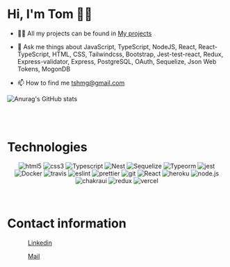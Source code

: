 # Hi, I'm Tom 👋🏼

- 👨‍💻 All my projects can be found in [My projects](https://github.com/Tomashanahan?tab=repositories)

- 💬 Ask me things about JavaScript, TypeScript, NodeJS, React, React-TypeScript, HTML, CSS, Tailwindcss, Bootstrap, Jest-test-react, Redux, Express-validator, Express, PostgreSQL, OAuth, Sequelize, Json Web Tokens, MogonDB

- 📫 How to find me tshmg@gmail.com

![Anurag's GitHub stats](https://github-readme-stats.vercel.app/api?username=Tomashanahan&show_icons=true&theme=nord)

##


</br>
<h1>Technologies</h1>
<div align='center'>
  <img src='https://img.shields.io/badge/html5-%2320232a.svg?style=for-the-badge&logo=html5' alt='html5'/>
  <img src='https://img.shields.io/badge/css3-%2320232a.svg?style=for-the-badge&logo=css3&logoColor=blue' alt='css3'/>
  <img src='https://img.shields.io/badge/typescript-%2320232a.svg?style=for-the-badge&logo=typescript&logoColor=%2361DAFB' alt='Typescript'/>
  <img src='https://img.shields.io/badge/nestjs-%2320232a.svg?style=for-the-badge&logo=nestjs&logoColor=red' alt='Nest'/>
  <img src='https://img.shields.io/badge/sequelize-%2320232a.svg?style=for-the-badge&logo=sequelize' alt='Sequelize'/>
  <img src='https://img.shields.io/badge/typeorm-%2320232a.svg?style=for-the-badge&logo=typeorm&logoColor=red' alt='Typeorm'/>
  <img src='https://img.shields.io/badge/jest-%2320232a.svg?style=for-the-badge&logo=jest' alt='jest'/>
  <img src='https://img.shields.io/badge/docker-%2320232a.svg?style=for-the-badge&logo=docker&logoColor=blue' alt='Docker'/>
  <img src='https://img.shields.io/badge/travis-%2320232a.svg?style=for-the-badge&logo=travis' alt='travis'/>
  <img src='https://img.shields.io/badge/eslint-%2320232a.svg?style=for-the-badge&logo=eslint&logoColor=blue' alt='eslint'/>
  <img src='https://img.shields.io/badge/prettier-%2320232a.svg?style=for-the-badge&logo=prettier&logoColor=blue' alt='prettier'/>
  <img src='https://img.shields.io/badge/git-%2320232a.svg?style=for-the-badge&logo=git' alt='git'/>
  <img src='https://img.shields.io/badge/react-%2320232a.svg?style=for-the-badge&logo=react&logoColor=%2361DAFB' alt='React'/>
  <img src='https://img.shields.io/badge/heroku-%2320232a.svg?style=for-the-badge&logo=heroku' alt='heroku'/>
  <img src='https://img.shields.io/badge/node.js-%2320232a.svg?style=for-the-badge&logo=node.js' alt='node.js'/>
  <img src='https://img.shields.io/badge/chakra ui-%2320232a.svg?style=for-the-badge&logo=chakraui' alt='chakraui'/>
  <img src='https://img.shields.io/badge/redux-%2320232a.svg?style=for-the-badge&logo=redux' alt='redux'/>
  <img src='https://img.shields.io/badge/vercel-%2320232a.svg?style=for-the-badge&logo=vercel' alt='vercel'/>
</div>
</br>

</br>

<h1>Contact information</h1>
<ul>
  <ol><a target='blank' href="https://www.linkedin.com/in/tomas-shanahan">Linkedin</a></ol>
  <ol><a href="mailto:tshmg@hotmail.com">Mail</a></ol>
</ul>

